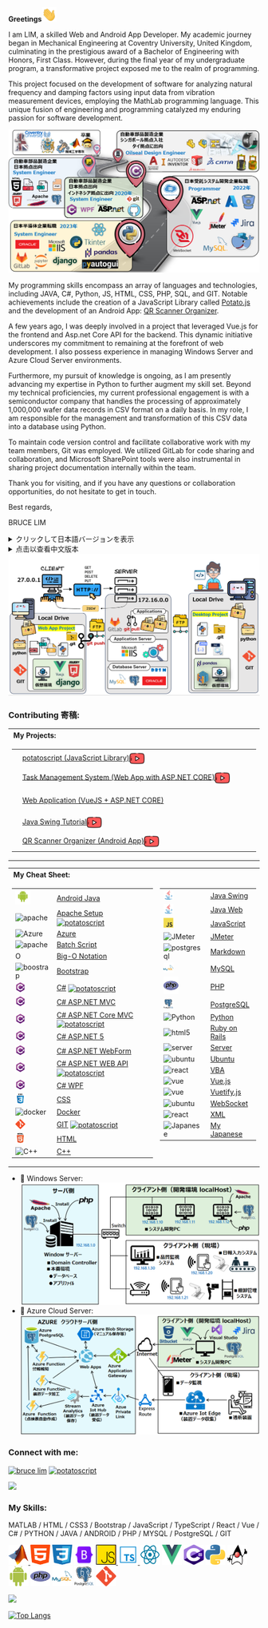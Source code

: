**Greetings**<img src="https://github.com/potatoscript/homepage/blob/master/docs/image/wave.gif" width="30px">

I am LIM, a skilled Web and Android App Developer. My academic journey began in Mechanical Engineering at Coventry University, United Kingdom, culminating in the prestigious award of a Bachelor of Engineering with Honors, First Class. However, during the final year of my undergraduate program, a transformative project exposed me to the realm of programming.

This project focused on the development of software for analyzing natural frequency and damping factors using input data from vibration measurement devices, employing the MathLab programming language. This unique fusion of engineering and programming catalyzed my enduring passion for software development.

<img src="https://github.com/potatoscript/MyDocuments/blob/main/Potato_Road_Map.png?raw=true" />

My programming skills encompass an array of languages and technologies, including JAVA, C#, Python, JS, HTML, CSS, PHP, SQL, and GIT. Notable achievements include the creation of a JavaScript Library called [Potato.js](https://potatoscript.github.io/homepage/) and the development of an Android App: [QR Scanner Organizer](https://youtu.be/2Gj8fluQQpQ?si=Q4U6LB6IctjtIGM0).

A few years ago, I was deeply involved in a project that leveraged Vue.js for the frontend and Asp.net Core API for the backend. This dynamic initiative underscores my commitment to remaining at the forefront of web development. I also possess experience in managing Windows Server and Azure Cloud Server environments.

Furthermore, my pursuit of knowledge is ongoing, as I am presently advancing my expertise in Python to further augment my skill set. Beyond my technical proficiencies, my current professional engagement is with a semiconductor company that handles the processing of approximately 1,000,000 wafer data records in CSV format on a daily basis. In my role, I am responsible for the management and transformation of this CSV data into a database using Python.

To maintain code version control and facilitate collaborative work with my team members, Git was employed. We utilized GitLab for code sharing and collaboration, and Microsoft SharePoint tools were also instrumental in sharing project documentation internally within the team.

Thank you for visiting, and if you have any questions or collaboration opportunities, do not hesitate to get in touch.

Best regards,

BRUCE LIM

<details>
  <summary>クリックして日本語バージョンを表示</summary>
  
  **ご挨拶**<img src="https://github.com/potatoscript/homepage/blob/master/docs/image/wave.gif" width="30px">

  私はLIM、熟練したWebおよびAndroidアプリケーション開発者です。私の学術的な旅は、イギリスのコヴェントリー大学での機械工学から始まり、優等評議会、ファーストクラスでの工学学士号の受賞で終わりました。しかし、私の学士課程の最後の年に、変革的なプロジェクトが私にプログラミングの世界を紹介しました。

このプロジェクトは、振動計測装置からの入力データを使用して共有振動数と減衰因子を分析するソフトウェアの開発に焦点を当て、MathLabプログラミング言語を使用していました。この工学とプログラミングのユニークな融合が、ソフトウェア開発への私の情熱を触媒化しました。

私のプログラミングスキルには、JAVA、C＃、JS、HTML、CSS、PHP、SQL、およびGITなど、さまざまな言語とテクノロジーが含まれています。顕著な実績には、[Potato.js](https://github.com/potatoscript/potato.js/wiki)というJavaScriptライブラリの作成、およびAndroidアプリ「[QRスキャナーオーガナイザー](https://youtu.be/2Gj8fluQQpQ?si=Q4U6LB6IctjtIGM0)」の開発が含まれます。

数年前、私はVue.jsをフロントエンドに、Asp.net Core APIをバックエンドに利用したプロジェクトに深く関与しました。このダイナミックな取り組みは、Web開発の最前線にとどまるという私のコミットメントを裏付けています。また、Windows ServerとAzure Cloud Server環境の管理経験もあります。

さらに、私の知識の追求は継続中で、現在、Pythonの専門知識を高めています。私の技術的な能力に加え、現在のプロの取り組みは、1日に約100万枚のウエハーデータレコードの処理を担当している半導体会社とのものです。私の役割は、このCSVデータをPythonを使用してデータベースに管理および変換することです。

チームメンバーとの共同作業をサポートし、コードのバージョン管理を維持するために、私たちはGitを使用しました。コード共有と協力のためにGitLabを活用し、プロジェクト文書をチーム内で共有するのにMicrosoft SharePointツールも重要な役割を果たしました。

訪問いただき、質問やコラボレーションの機会がある場合は、お気軽にご連絡いただければ幸いです。

よろしくお願い申し上げます。

BRUCE LIM
</details>
<details>
  <summary>点击以查看中文版本</summary>

  **问候**<img src="https://github.com/potatoscript/homepage/blob/master/docs/image/wave.gif" width="30px">

  我是林，一名经验丰富的Web和Android应用程序开发人员。我的学术之旅始于英国考文垂大学的机械工程专业，最终荣获一等荣誉学士工程学位。然而，在本科最后一年，一个变革性的项目让我接触了编程领域。

这个项目侧重于使用振动测量设备的输入数据，利用MathLab编程语言分析共有振動数和阻尼因子，是一个开发软件的焦点。工程学和编程的独特融合催化了我对软件开发的持久热情。

我的编程技能涵盖了多种语言和技术，包括JAVA、C＃、JS、HTML、CSS、PHP、SQL和GIT。显著的成就包括创建名为[Potato.js](https://github.com/potatoscript/potato.js/wiki)的JavaScript库，以及开发Android应用程序：[QR扫描整理器](https://youtu.be/2Gj8fluQQpQ?si=Q4U6LB6IctjtIGM0)。

几年前，我深度参与了一个项目，该项目利用了Vue.js作为前端和Asp.net Core API作为后端。这一充满活力的倡议强调了我保持在Web开发前沿的承诺。我还具有管理Windows服务器和Azure云服务器环境的经验。

此外，我对知识的追求仍在继续，我目前正在提高我的Python专业知识，以进一步增强我的技能。除了我的技术能力之外，我目前的专业参与是与一家半导体公司合作，负责将每日大约100万块晶圆数据记录处理成数据库。在我的角色中，我负责使用Python管理和转换这些CSV数据。

为了保持代码版本控制并促进与团队成员的协作，我们使用了Git。我们利用GitLab进行代码共享和协作，Microsoft SharePoint工具在团队内部共享项目文档方面也发挥了关键作用。

感谢您的访问，如果您有任何问题或合作机会，请随时与我联系。

致以诚挚的问候，

林　建成
</details>

<img src="https://github.com/potatoscript/MyDocuments/blob/main/python.dev.env.png?raw=true" />

<!--
 - 📗 I had created a JavaScript Library and Python Library

- 📗 I had created an Android App : [QR Scanner Organizer](https://youtu.be/2Gj8fluQQpQ?si=Q4U6LB6IctjtIGM0)

- 🔭 I have been working on a project that uses Vue.js as the frontend and Asp.net Core API as the backend.: [Web Application](https://potatoscript.github.io/system-vuejs)

- 🌱 I’m currently learning **CICD**
        - SaaS Platform
        - end-to-end DevOps toolchain for developing and deploying software

  <img src="https://encrypted-tbn0.gstatic.com/images?q=tbn:ANd9GcRHismpoeOqCS_Z26tTK70sQgdCK6fjZL3emA&usqp=CAU" />
-->

<h3 align="left">Contributing 寄稿:</h3>

<table style="border:0px;">
  <tr>
     <th style="text-align:left;padding-left:10px;">My Projects:</th>
  </tr>
  <tr>
    <td style="vertical-align:top;" width="500">
      <table>
        <tr>
           <td><img src="https://github.com/potatoscript/MyDocuments/blob/main/potato.png" alt="JavaScript" width="30" height="30"/></td>
           <td width="480"><a href="https://potatoscript.github.io/homepage/" target="_blank">potatoscript (JavaScript Library)</a><a href="https://youtu.be/XrzNLFtjt8M" target="_blank"><img align="center" src="https://github.com/potatoscript/MyDocuments/blob/main/youtube.png" alt="potatoscript" height="30" width="30" /></a></td>
         </tr> 
        <tr>
           <td><img src="https://github.com/potatoscript/MyDocuments/blob/main/asp.net.core.png" alt="ASP.NET CORE" width="30" height="30"/></td>
           <td width="480"><a href="https://youtu.be/l6kjuRGdE9g?si=ZvcerMOhOQRrBZMA" target="_blank">Task Management System (Web App with ASP.NET CORE)</a><a href="https://youtu.be/l6kjuRGdE9g?si=ZvcerMOhOQRrBZMA" target="_blank"><img align="center" src="https://github.com/potatoscript/MyDocuments/blob/main/youtube.png" alt="potatoscript" height="30" width="30" /></a></td>
         </tr> 
         <tr>
           <td><img src="https://github.com/potatoscript/MyDocuments/blob/main/vue.png" alt="csharp" width="20" height="20"/>
               <img src="https://github.com/potatoscript/MyDocuments/blob/main/c-sharp.png" alt="csharp" width="20" height="20"/></td>
           <td width="420"><a href="https://github.com/potatoscript/system-vuejs" target="_blank">Web Application (VueJS + ASP.NET CORE)</a></td>
         </tr> 
        <tr>
           <td><img src="https://github.com/potatoscript/MyDocuments/blob/main/java.png" alt="JAVA" width="30" height="30"/></td>
           <td width="420"><a href="https://youtu.be/u2oacxGapfE?si=6-qOBZ1pPkioI34A" target="_blank">Java Swing Tutorial</a><a href="https://youtu.be/u2oacxGapfE?si=6-qOBZ1pPkioI34A" target="_blank"><img align="center" src="https://github.com/potatoscript/MyDocuments/blob/main/youtube.png" alt="potatoscript" height="30" width="30" /></a></td>
         </tr>
         <tr>
           <td><img src="https://github.com/potatoscript/MyDocuments/blob/main/android.png" alt="Android" width="30" height="30"/></td>
           <td width="420"><a href="https://youtu.be/2Gj8fluQQpQ?si=Gfgu63vaptn9pSas" target="_blank">QR Scanner Organizer (Android App)</a><a href="https://youtu.be/2Gj8fluQQpQ?si=Gfgu63vaptn9pSas" target="_blank"><img align="center" src="https://github.com/potatoscript/MyDocuments/blob/main/youtube.png" alt="potatoscript" height="30" width="30" /></a></td>
         </tr> 
        <!--
         <tr>
           <td><img src="https://cdn.iconscout.com/icon/free/png-256/python-3521655-2945099.png" alt="Python" width="20" height="20"/></td>
           <td width="420"><a href="https://github.com/potatoscript/codepython123" target="_blank">codepython123 (Python Library)</a></td>
         </tr> 
        <tr>
           <td><img src="https://cdn.iconscout.com/icon/free/png-256/python-3521655-2945099.png" alt="Python" width="20" height="20"/></td>
           <td width="420"><a href="https://github.com/potatoscript/office-email" target="_blank">Python GUI</a></td>
         </tr>
        <tr>
           <td><img src="https://cdn.iconscout.com/icon/free/png-256/python-3521655-2945099.png" alt="Python" width="20" height="20"/></td>
           <td width="420"><a href="https://github.com/potatoscript/Django-CRM" target="_blank">Python Django</a></td>
         </tr> -->
         <tr>
         </tr>
      </table>
    </td>
  </tr>
</table>


<table style="border:0px">
  <tr>
     <th colspan=6 style="text-align:left;padding-left:10px">My Cheat Sheet:</th>
  </tr>
  <tr>
    <td style="vertical-align:top">
      <table>
         <tr>
           <td><img src="https://raw.githubusercontent.com/devicons/devicon/master/icons/android/android-original-wordmark.svg" alt="android" width="30" height="30"/></td>
           <td><a href="https://github.com/potatoscript/android/wiki" target="_blank">Android Java</a></td>
         </tr> 
         <tr>
           <td><img src="https://cdn.icon-icons.com/icons2/2699/PNG/512/apache_logo_icon_168630.png" alt="apache" width="30" height="30"/></td>
           <td><a href="https://github.com/potatoscript/Apache" target="_blank">Apache Setup</a>
              <a href="https://youtu.be/Eyj2oz_Uqms" target="_blank"><img align="center" src="https://cdn.jsdelivr.net/npm/simple-icons@3.0.1/icons/youtube.svg" alt="potatoscript" height="20" width="30" /></a></td>
         </tr>
         <tr>
           <td><img src="https://upload.wikimedia.org/wikipedia/commons/thumb/f/fa/Microsoft_Azure.svg/1200px-Microsoft_Azure.svg.png" alt="Azure" width="20" height="20"/></td>
           <td><a href="https://github.com/potatoscript/Azure/wiki" target="_blank">Azure</a></td>
        </tr> 
        <tr>
           <td><img src="https://cdn-icons-png.flaticon.com/512/5261/5261229.png" alt="apache" width="30" height="30"/></td>
           <td><a href="https://github.com/potatoscript/batchscript/wiki" target="_blank">Batch Script</a></td>
        </tr> 
        <tr>
           <td>O</td>
           <td><a href="https://github.com/potatoscript/big-o-notation/wiki" target="_blank">Big-O Notation</a></td>
         </tr>  
        <tr>
           <td><img src="https://cdn.icon-icons.com/icons2/3245/PNG/512/bootstrap_icon_198286.png" alt="boostrap" width="20" height="20"/></td>
           <td><a href="https://github.com/potatoscript/bootstrap/wiki" target="_blank">Bootstrap</a></td>
        </tr> 
        <tr>
           <td> <img src="https://raw.githubusercontent.com/devicons/devicon/master/icons/csharp/csharp-original.svg" alt="csharp" width="20" height="20"/></td>
           <td><a href="https://github.com/potatoscript/csharp/wiki" target="_blank">C#</a>
              <a href="https://youtu.be/a60aGfwdWj8" target="_blank"><img align="center" src="https://cdn.jsdelivr.net/npm/simple-icons@3.0.1/icons/youtube.svg" alt="potatoscript" height="20" width="30" /></a></td>
         </tr>
        <tr>
           <td> <img src="https://raw.githubusercontent.com/devicons/devicon/master/icons/csharp/csharp-original.svg" alt="csharp" width="20" height="20"/></td>
           <td><a href="https://github.com/potatoscript/asp.net.mvc/wiki" target="_blank">C# ASP.NET MVC</a></td>
         </tr>    
        <tr>
           <td> <img src="https://raw.githubusercontent.com/devicons/devicon/master/icons/csharp/csharp-original.svg" alt="csharp" width="20" height="20"/></td>
           <td><a href="https://github.com/potatoscript/asp.net.core.mvc/wiki" target="_blank">C# ASP.NET Core MVC</a>
          <a href="https://youtu.be/l6kjuRGdE9g" target="_blank"><img align="center" src="https://cdn.jsdelivr.net/npm/simple-icons@3.0.1/icons/youtube.svg" alt="potatoscript" height="20" width="30" /></a></td>
         </tr>  
          <tr>
           <td> <img src="https://raw.githubusercontent.com/devicons/devicon/master/icons/csharp/csharp-original.svg" alt="csharp" width="20" height="20"/></td>
           <td><a href="https://github.com/potatoscript/asp.net.5/wiki" target="_blank">C# ASP.NET 5</a></td>
         </tr>  
        <tr>
           <td> <img src="https://raw.githubusercontent.com/devicons/devicon/master/icons/csharp/csharp-original.svg" alt="csharp" width="20" height="20"/></td>
           <td><a href="https://github.com/potatoscript/asp.net.webform/wiki" target="_blank">C# ASP.NET WebForm</a></td>
         </tr> 
        <tr>
           <td> <img src="https://raw.githubusercontent.com/devicons/devicon/master/icons/csharp/csharp-original.svg" alt="csharp" width="20" height="20"/></td>
           <td><a href="https://github.com/potatoscript/asp.net.api/wiki" target="_blank">C# ASP.NET WEB API</a>
             <a href="https://youtu.be/YA-O7DKRvUg" target="_blank"><img align="center" src="https://cdn.jsdelivr.net/npm/simple-icons@3.0.1/icons/youtube.svg" alt="potatoscript" height="20" width="30" /></a></td>
         </tr> 
        <tr>
           <td> <img src="https://raw.githubusercontent.com/devicons/devicon/master/icons/csharp/csharp-original.svg" alt="csharp" width="20" height="20"/></td>
           <td><a href="https://github.com/potatoscript/csharp.wpf/wiki" target="_blank">C# WPF</a></td>
         </tr>
        <tr>
           <td><img src="https://raw.githubusercontent.com/devicons/devicon/master/icons/css3/css3-original-wordmark.svg" alt="css3" width="20" height="20"/></td>
           <td><a href="https://github.com/potatoscript/css/wiki" target="_blank">CSS</a></td>
         </tr> 
        <tr>
           <td><img src="https://static-00.iconduck.com/assets.00/docker-icon-icon-2048x1479-cres2he9.png" alt="docker" width="20" height="20"/>              </td>
           <td><a href="https://github.com/potatoscript/docker/wiki" target="_blank">Docker</a></td>
         </tr>
         <tr>
           <td><img src="https://raw.githubusercontent.com/devicons/devicon/master/icons/git/git-original.svg" alt="git" width="20" height="20"/></td>
           <td><a href="https://github.com/potatoscript/git/wiki" target="_blank">GIT</a>
          <a href="https://youtu.be/LK8B8m4IBSg" target="_blank"><img align="center" src="https://cdn.jsdelivr.net/npm/simple-icons@3.0.1/icons/youtube.svg" alt="potatoscript" height="20" width="30" /></a></td>
         </tr>
         <tr>
           <td><img src="https://raw.githubusercontent.com/devicons/devicon/master/icons/html5/html5-original-wordmark.svg" alt="html5" width="20" height="20"/></td>
           <td><a href="https://github.com/potatoscript/html/wiki" target="_blank">HTML</a></td>
         </tr> 
         <tr>
           <td><img src="https://e7.pngegg.com/pngimages/251/949/png-clipart-computer-icons-c-others-text-logo.png" alt="C++" width="30" height="20"/></td>
           <td><a href="https://github.com/potatoscript/cpp" target="_blank">C++</a></td>
         </tr>
      </table>  
    </td>
    <td style="vertical-align:top">
      <table>
         <tr>
           <td><img src="https://raw.githubusercontent.com/devicons/devicon/master/icons/java/java-original.svg" alt="java swing" width="20" height="20"/></td>
           <td><a href="https://github.com/potatoscript/JavaSwing/wiki" target="_blank">Java Swing</a></td>
         </tr>
         <tr>
           <td><img src="https://raw.githubusercontent.com/devicons/devicon/master/icons/java/java-original.svg" alt="java" width="20" height="20"/></td>
           <td><a href="https://github.com/potatoscript/JavaWeb" target="_blank">Java Web</a></td>
         </tr>
        <tr>
           <td><img src="https://raw.githubusercontent.com/devicons/devicon/master/icons/javascript/javascript-original.svg" alt="JavaScript" width="20" height="20"/></td>
           <td><a href="https://github.com/potatoscript/JavaScript/wiki" target="_blank">JavaScript</a></td>
         </tr>
         <tr>
           <td><img src="https://www.wizcase.com/wp-content/uploads/2022/07/jmeter-logo.png" alt="JMeter" width="20" height="20"/></td>
           <td><a href="https://github.com/potatoscript/JMeter/wiki" target="_blank">JMeter</a></td>
        </tr> 
        <tr>
           <td><img src="https://cdn.icon-icons.com/icons2/2699/PNG/512/markdown_here_logo_icon_169967.png" alt="postgresql" width="20" height="20"/></td>
           <td><a href="https://github.com/potatoscript/markdown" target="_blank">Markdown</a></td>
        </tr> 
        <tr>
           <td><img src="https://raw.githubusercontent.com/devicons/devicon/master/icons/mysql/mysql-original-wordmark.svg" alt="mysql" width="20" height="20"/></td>
           <td><a href="https://github.com/potatoscript/mysql/wiki" target="_blank">MySQL</a></td>
        </tr> 
        <tr>
           <td><img src="https://raw.githubusercontent.com/devicons/devicon/master/icons/php/php-original.svg" alt="php" width="30" height="35"/></td>
           <td><a href="https://github.com/potatoscript/php/wiki" target="_blank">PHP</a></td>
        </tr> 
        <tr>
           <td><img src="https://raw.githubusercontent.com/devicons/devicon/master/icons/postgresql/postgresql-original-wordmark.svg" alt="postgresql" width="20" height="20"/></td>
           <td><a href="https://github.com/potatoscript/sql/wiki" target="_blank">PostgreSQL</a></td>
        </tr> 
        <tr>
           <td><img src="https://cdn.iconscout.com/icon/free/png-256/python-3521655-2945099.png" alt="Python" width="20" height="20"/></td>
           <td><a href="https://github.com/potatoscript/python" target="_blank">Python</a></td>
        </tr> 
        <!--
        <tr>
           <td><img src="https://raw.githubusercontent.com/devicons/devicon/master/icons/react/react-original-wordmark.svg" alt="react" width="20" height="20"/></td>
           <td><a href="https://github.com/potatoscript/react/wiki" target="_blank">React.js</a></td>
        </tr> 
        -->
        <tr>
           <td><img src="https://cdn-icons-png.flaticon.com/512/919/919842.png" alt="html5" width="20" height="20"/></td>
           <td><a href="https://github.com/potatoscript/ruby/wiki" target="_blank">Ruby on Rails</a></td>
         </tr>
         <!--
         <tr>
           <td><img src="https://upload.wikimedia.org/wikipedia/commons/thumb/d/d5/Rust_programming_language_black_logo.svg/2048px-Rust_programming_language_black_logo.svg.png" alt="Rust" width="20" height="20"/></td>
           <td><a href="https://github.com/potatoscript/rust/wiki" target="_blank">Rust</a></td>
         </tr>
         -->
        <tr>
           <td><img src="https://static.vecteezy.com/system/resources/previews/000/337/165/non_2x/vector-server-icon.jpg" alt="server" width="20" height="20"/></td>
           <td><a href="https://github.com/potatoscript/server/wiki" target="_blank">Server</a></td>
         </tr> 
         <tr>
           <td><img src="https://upload.wikimedia.org/wikipedia/commons/thumb/b/b5/Former_Ubuntu_logo.svg/2048px-Former_Ubuntu_logo.svg.png" alt="ubuntu" width="20" height="20"/></td>
           <td><a href="https://github.com/potatoscript/ubuntu/wiki" target="_blank">Ubuntu</a></td>
         </tr>
        <tr>
           <td><img src="https://styles.redditmedia.com/t5_2rnlw/styles/communityIcon_z3kwah4z27c71.png" alt="react" width="20" height="20"/></td>
           <td><a href="https://github.com/potatoscript/vba/wiki" target="_blank">VBA</a></td>
        </tr> 
        <tr>
           <td><img src="https://static-00.iconduck.com/assets.00/vue-js-icon-2048x1766-btrgkrhi.png" alt="vue" width="20" height="20"/></td>
           <td><a href="https://github.com/potatoscript/vue/wiki" target="_blank">Vue.js</a></td>
        </tr> 
        <tr>
           <td><img src="https://avatars.githubusercontent.com/u/22138497?s=200&v=4" alt="vue" width="20" height="20"/></td>
           <td><a href="https://github.com/potatoscript/vuetify/wiki" target="_blank">Vuetify.js</a></td>
        </tr> 
         <tr>
           <td><img src="https://play-lh.googleusercontent.com/CxmsLct-ExxgB8p-qyV5897AtVUL9UqKS1IQJ8AF88AMzXSQ1RMIVwtvuQfnwyxE3bIh" alt="ubuntu" width="20" height="20"/>              </td>
           <td><a href="https://github.com/potatoscript/websocket/wiki" target="_blank">WebSocket</a></td>
         </tr> 
         <tr>
           <td><img src="https://cdn-icons-png.flaticon.com/512/29/29611.png" alt="react" width="20" height="20"/></td>
           <td><a href="https://github.com/potatoscript/xml" target="_blank">XML</a></td>
        </tr> 
        <tr>
           <td><img src="https://upload.wikimedia.org/wikipedia/commons/thumb/0/0f/Japanese_icon_%28for_user_box%29_2.svg/1200px-Japanese_icon_%28for_user_box%29_2.svg.png" alt="Japanese" width="40" height="40"/></td>
           <td><a href="https://github.com/potatoscript/Japanese" target="_blank">My Japanese</a></td>
        </tr> 
        <!--
        <tr>
           <td><img src="https://cdn1.iconfinder.com/data/icons/photography-3/80/Photography-11-512.png" alt="CMOS" width="30" height="25"/></td>
           <td><a href="https://github.com/potatoscript/cmos" target="_blank">CMOS Image Sensor</a></td>
         </tr>
         -->
      </table>
    </td>
  </tr>
</table>

- 🌱 Windows Server:
  <img src="https://github.com/potatoscript/MyDocuments/blob/main/windows_server.png?raw=true" />
- 🌱 Azure Cloud Server:
  <img src="https://github.com/potatoscript/MyDocuments/blob/main/azure_server.png?raw=true" />

<h3 align="left">Connect with me:</h3>
<p align="left">
<a href="https://fb.com/bruce.lim.507" target="_blank"><img align="center" src="https://cdn.jsdelivr.net/npm/simple-icons@3.0.1/icons/facebook.svg" alt="bruce lim" height="30" width="40" /></a>
<a href="https://www.youtube.com/@PotatoTutorial" target="_blank"><img align="center" src="https://cdn.jsdelivr.net/npm/simple-icons@3.0.1/icons/youtube.svg" alt="potatoscript" height="30" width="40" /></a>
</p>

![](https://visitor-badge.laobi.icu/badge?page_id=potatoscript.potatoscript)

<h3 align="left">My Skills:</h3>
<p> MATLAB / HTML / CSS3 / Bootstrap / JavaScript / TypeScript / React / Vue / C# /  PYTHON / JAVA  / ANDROID / PHP / MYSQL  / PostgreSQL / GIT </p>
<p align="left"> 
  <a href="https://www.mathworks.com/" target="_blank"> <img src="https://github.com/potatoscript/MyDocuments/blob/main/matlab.png" alt="matlab" width="40" height="40"/>  </a>
  <a href="https://www.w3.org/html/" target="_blank"> <img src="https://github.com/potatoscript/MyDocuments/blob/main/html5.png" alt="html5" width="40" height="40"/></a><a>  </a>
  <a href="https://www.w3schools.com/css/" target="_blank"> <img src="https://github.com/potatoscript/MyDocuments/blob/main/css3.png" alt="css3" width="40" height="40"/></a><a>  </a>
  <a href="https://getbootstrap.com/" target="_blank"> <img src="https://github.com/potatoscript/MyDocuments/blob/main/bootstrap.png" alt="Bootstrap" width="40" height="40"/></a><a>  </a>
  <a href="https://developer.mozilla.org/en-US/docs/Web/JavaScript" target="_blank"> <img src="https://github.com/potatoscript/MyDocuments/blob/main/javascript.png" alt="javascript" width="40" height="40"/> </a><a>  </a>
  <a href="https://www.typescriptlang.org/" target="_blank"> <img src="https://github.com/potatoscript/MyDocuments/blob/main/typescript.png" alt="Typescript" width="40" height="40"/> </a><a>  </a>
  <a href="https://react.dev/" target="_blank"> <img src="https://github.com/potatoscript/MyDocuments/blob/main/react.png" alt="react.js" width="40" height="40"/></a><a>  </a>
  <a href="https://vuejs.org/" target="_blank"> <img src="https://github.com/potatoscript/MyDocuments/blob/main/vue.png" alt="vue.js" width="40" height="40"/></a><a>  </a>
  <a href="https://www.w3schools.com/cs/" target="_blank"> <img src="https://github.com/potatoscript/MyDocuments/blob/main/c-sharp.png" alt="csharp" width="40" height="40"/></a><a>  </a>
  <a href="https://pypi.org/" target="_blank"> <img src="https://github.com/potatoscript/MyDocuments/blob/main/python.png" alt="python" width="40" height="40"/></a><a>  </a>
  <a href="https://www.java.com" target="_blank"> <img src="https://github.com/potatoscript/MyDocuments/blob/main/java.png" alt="java" width="40" height="40"/></a><a>  </a>
  <a href="https://developer.android.com" target="_blank"> <img src="https://github.com/potatoscript/MyDocuments/blob/main/android.png" alt="android" width="40" height="40"/></a><a>  </a> 
  <a href="https://www.php.net" target="_blank"> <img src="https://raw.githubusercontent.com/devicons/devicon/master/icons/php/php-original.svg" alt="php" width="40" height="40"/></a><a>  </a> 
  <a href="https://www.mysql.com/" target="_blank"> <img src="https://raw.githubusercontent.com/devicons/devicon/master/icons/mysql/mysql-original-wordmark.svg" alt="mysql" width="40" height="40"/></a><a>  </a> 
  <a href="https://www.postgresql.org" target="_blank"> <img src="https://raw.githubusercontent.com/devicons/devicon/master/icons/postgresql/postgresql-original-wordmark.svg" alt="postgresql" width="40" height="40"/></a><a>  </a>
  <a href="https://git-scm.com/" target="_blank"> <img src="https://github.com/potatoscript/MyDocuments/blob/main/git.png" alt="git" width="40" height="40"/></a><a>  </a>
</p>

[![](https://github-readme-stats.vercel.app/api?username=potatoscript)](https://github.com/potatoscript)

[![Top Langs](https://github-readme-stats.vercel.app/api/top-langs/?username=potatoscript&langs_count=10)](https://github.com/potatoscript/github-readme-stats)
